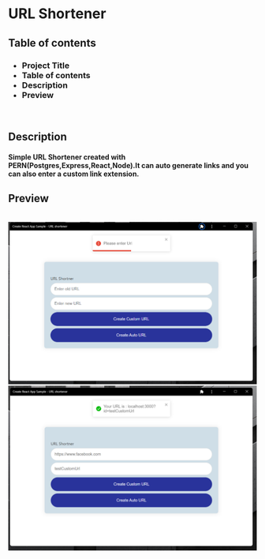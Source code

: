 <html>
<h1>URL Shortener</h1>
    <h2>
    Table of contents
    </h2>
    <h3> 
        <ul>
            <li>Project Title</li>
            <li>Table of contents</li>
            <li>Description</li>
            <li>Preview</li>
        </ul>
    </h3>
    <br>
    <h2>Description</h2>
    <h4>Simple URL Shortener created with PERN(Postgres,Express,React,Node).It can auto generate links and you can also enter a custom link extension.
    </h4>
    <h2>Preview</h2>
    <br>
    <img src="error.png" alt="Alt text" title="error">
    <br>
    <img src="success.png" alt="Alt text" title="error">
    <br>
</html>